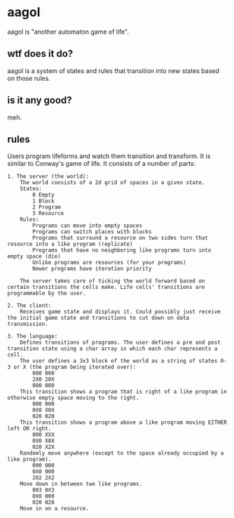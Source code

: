 aagol
=====
aagol is "another automaton game of life".

wtf does it do?
---------------
aagol is a system of states and rules that transition into new states based on those rules.

is it any good?
---------------
meh.

rules
-----
Users program lifeforms and watch them transition and transform. It is similar to Conway's game of life. It consists of a number of parts: 

    1. The server (the world): 
        The world consists of a 2d grid of spaces in a given state.  
        States: 
            0 Empty  
            1 Block 
            2 Program 
            3 Resource  
        Rules:
            Programs can move into empty spaces
            Programs can switch places with blocks
            Programs that surround a resource on two sides turn that resource into a like program (replicate)
            Programs that have no neighboring like programs turn into empty space (die)
            Unlike programs are resources (for your programs)
            Newer programs have iteration priority
            
        The server takes care of ticking the world forward based on certain transitions the cells make. Life cells' transitions are programmable by the user.
        
    2. The client:
        Receives game state and displays it. Could possibly just receive the initial game state and transitions to cut down on data transmission.
        
    3. The language:
        Defines transitions of programs. The user defines a pre and post transition state using a char array in which each char represents a cell. 
        The user defines a 3x3 block of the world as a string of states 0-3 or X (the program being iterated over):
            000 000    
            2X0 20X 
            000 000
        This transition shows a program that is right of a like program in otherwise empty space moving to the right.
            000 000     
            0X0 X0X
            020 020
        This transition shows a program above a like program moving EITHER left OR right.
            000 XXX
            0X0 X0X
            020 X2X
        Randomly move anywhere (except to the space already occupied by a like program).
            000 000
            0X0 000
            202 2X2
        Move down in between two like programs.
            003 0X3
            0X0 000
            020 020
        Move in on a resource.